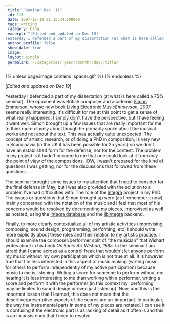 ```yaml
---
 title: "Seminar Dec. 11"
 id: 113
 date: 2007-12-19 21:15:34.000000
 tags: writing
 category: blog
 excerpt: "[Edited and updated on Dec 19]
Yesterday I defended a part of my dissertation (at what is here called a 75% seminar). The opponent was British composer and academic Simon Emmerson, whose new book Livi..."
 author_profile: false
 show_date: true
 image: 
 layout: single
 permalink: /:categories/:year/:month/:day/:title/
---
```

{% unless page.image contains 'spacer.gif' %}
{% endunless %}

[<em>Edited and updated on Dec 19</em>]


Yesterday I defended a part of my dissertation (at what is here called a 75% seminar). The opponent was British composer and academic <a href="http://www.dmu.ac.uk/faculties/humanities/mcp/staff/semmerson.jsp">Simon Emmerson</a>, whose new book <a href="http://www.amazon.co.uk/exec/obidos/ASIN/0754655482/ref=ord_cart_shr?%5Fencoding=UTF8&m=A3P5ROKL5A1OLE">Living Electronic Music</a><i id="Emmerson, Simon" title="Living Electronic Music" class="Ashgate Pub., Gower House, Hampshire" style="2007">Emmerson, 2007</i> seems really interesting. It's difficult for me at this point to get a sense of what really happened, I simply don't have the perspective, but I have feeling it went well. Simon brought up a few issues that are really important for me to think more closely about though he primarily spoke about the musical works and not about the text. This was actually quite unexpected. The concept of artistic research, or of doing a PhD in composition, is very new in Scandinavia (in the UK it has been possible for 25 years) so we don't have an established form for the defense, nor for the content. The problem in my project is it hadn't occured to me that one could look at it from <em>only</em> the point of view of the compositions. IOW, I wasn't prepared for the kind of questions I was getting, nor for the discussions that followed from these questions. 


The seminar brought some issues to my attention that I need to consider for the final defense in May, but I was also provided with the solution to a problem I've had difficulties with: The role of the <a href="http://www.integralive.org">Integra</a> project in my PhD. The issues or questions that Simon brought up were (as I remember it now) mainly concerned with the notation of the music and I feel that most of his concerns would be resolved by documenting my pieces, improvised as well as notated, using the <a href="http://www.integralive.org/dokuwiki/doku.php/technical_overview">Integra database</a> and the <a href="http://www.integralive.org/dokuwiki/doku.php/lib">libIntegra</a> backend. 



Finally, to more clearly contextualize all of my artistic activities (improvising, composing, sound design, programming, performing, etc) I should write more explicitly about these roles and their relation to my artistic practice. I should examine the composer/performer split of "the musician" that Wishart writes about in his book <em>On Sonic Art</em> <i id="Wishart, Trevor" title="On Sonic Art" class="Imagineering Press, York" style="1985">Wishart, 1985</i>. In the seminar I am afraid that I came across as a control freak that wouldn't let anyone perform my music without my own participation which is not true at all. It is however true that I'm less interested in this aspect of music making (writing music for others to perform independently of my active participation) because music to me is listening. Writing a score for someone to perform without me hearing it is less interesting to me than working with a performer, writing a score and perform it with the performer (in this context my 'performing' may be limited to sound design or even just listening). Now, and this is the important lesson that I learned, this does not mean that the descritive/prescriptive aspects of the scores are un-important. In particular, the way the instrumental parts in some of my pieces are notated, I can see it is confusing if the electronic part is as lacking of detail as it often is and this  is an inconsistency that I need to resolve.
